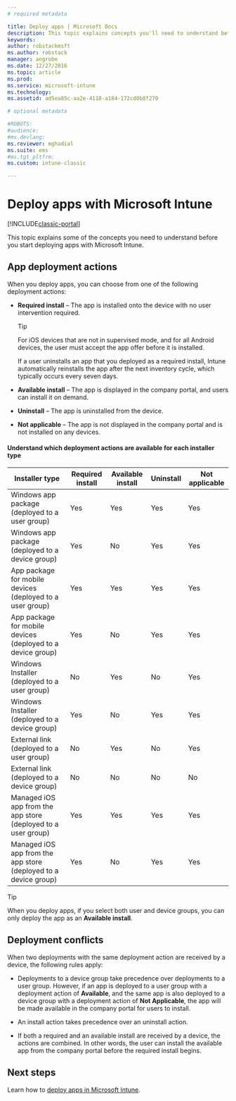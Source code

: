 ```yaml
---
# required metadata

title: Deploy apps | Microsoft Docs
description: This topic explains concepts you'll need to understand before you start deploying apps with Intune.
keywords:
author: robstackmsftms.author: robstack
manager: angrobe
ms.date: 12/27/2016
ms.topic: article
ms.prod:
ms.service: microsoft-intune
ms.technology:
ms.assetid: ad5ea85c-aa2e-4110-a184-172cd0b8f270

# optional metadata

#ROBOTS:
#audience:
#ms.devlang:
ms.reviewer: mghadial
ms.suite: ems
#ms.tgt_pltfrm:
ms.custom: intune-classic

---
```


# Deploy apps with Microsoft Intune

[!INCLUDE[classic-portal](../includes/classic-portal.md)]

This topic explains some of the concepts you need to understand before you start deploying apps with Microsoft Intune.


## App deployment actions
When you deploy apps, you can choose from one of the following deployment actions:

-   **Required install** – The app is installed onto the device with no user intervention required.

    > [!TIP]
    > For iOS devices that are not in supervised mode, and for all Android devices, the user must accept the app offer before it is installed.
    >
	>  If a user uninstalls an app that you deployed as a required install, Intune automatically reinstalls the app after the next inventory cycle, which typically occurs every seven days.

-   **Available install** – The app is displayed in the company portal, and users can install it on demand.

-   **Uninstall** – The app is uninstalled from the device.

-   **Not applicable** – The app is not displayed in the company portal and is not installed on any devices.

#### Understand which deployment actions are available for each installer type

|Installer type|Required install|Available install|Uninstall|Not applicable|
|------------------|--------------------|---------------------|-------------|------------------|
|Windows app package (deployed to a user group)|Yes|Yes|Yes|Yes|
|Windows app package (deployed to a device group)|Yes|No|Yes|Yes|
|App package for mobile devices (deployed to a user group)|Yes|Yes|Yes|Yes|
|App package for mobile devices (deployed to a device group)|Yes|No|Yes|Yes|
|Windows Installer (deployed to a user group)|No|Yes|No|Yes|
|Windows Installer (deployed to a device group)|Yes|No|Yes|Yes|
|External link (deployed to a user group)|No|Yes|No|Yes|
|External link (deployed to a device group)|No|No|No|No|
|Managed iOS app from the app store (deployed to a user group)|Yes|Yes|Yes|Yes|
|Managed iOS app from the app store (deployed to a device group)|Yes|No|Yes|Yes|
> [!TIP]
> When you deploy apps, if you select both user and device groups, you can only deploy the app as an **Available install**.

## Deployment conflicts
When two deployments with the same deployment action are received by a device, the following rules apply:

-   Deployments to a device group take precedence over deployments to a user group. However, if an app is deployed to a user group with a deployment action of **Available**, and the same app is also deployed to a device group with a deployment action of **Not Applicable**, the app will be made available in the company portal for users to install.

-   An install action takes precedence over an uninstall action.

-   If both a required and an available install are received by a device, the actions are combined. In other words, the user can install the available app from the company portal before the required install begins.


## Next steps

Learn how to [deploy apps in Microsoft Intune](deploy-apps-in-microsoft-intune.md).
